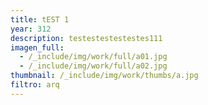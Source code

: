 ```yaml
---
title: tEST 1
year: 312
description: testestestestestes111
imagen_full:
  - /_include/img/work/full/a01.jpg
  - /_include/img/work/full/a02.jpg
thumbnail: /_include/img/work/thumbs/a.jpg
filtro: arq
---
```

